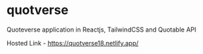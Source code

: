 # quotverse
Quoteverse application in Reactjs, TailwindCSS and Quotable API

Hosted Link - https://quotverse18.netlify.app/
